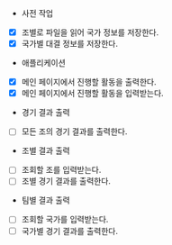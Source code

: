 - 사전 작업
* [x] 조별로 파일을 읽어 국가 정보를 저장한다.
* [x] 국가별 대결 정보를 저장한다.

- 애플리케이션
* [x] 메인 페이지에서 진행할 활동을 출력한다.
* [x] 메인 페이지에서 진행할 활동을 입력받는다.

- 경기 결과 출력
* [ ] 모든 조의 경기 결과를 출력한다.

- 조별 결과 출력
* [ ] 조회할 조를 입력받는다.
* [ ] 조별 경기 결과를 출력한다.

- 팀별 결과 출력
* [ ] 조회할 국가를 입력받는다.
* [ ] 국가별 경기 결과를 출력한다.